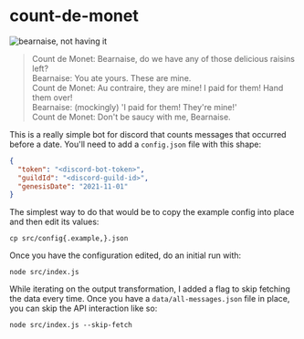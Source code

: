 # count-de-monet

![bearnaise, not having it](https://i.ytimg.com/vi/u4FmmF1N57U/maxresdefault.jpg)

> Count de Monet: Bearnaise, do we have any of those delicious raisins left?  
> Bearnaise: You ate yours. These are mine.  
> Count de Monet: Au contraire, they are mine! I paid for them! Hand them over!  
> Bearnaise: (mockingly) 'I paid for them! They're mine!'  
> Count de Monet: Don't be saucy with me, Bearnaise.  

This is a really simple bot for discord that counts messages that occurred before a date. You'll need to add a `config.json` file with this shape:

```json
{
  "token": "<discord-bot-token>",
  "guildId": "<discord-guild-id>",
  "genesisDate": "2021-11-01"
}
```

The simplest way to do that would be to copy the example config into place and then edit its values:

```shell
cp src/config{.example,}.json
```

Once you have the configuration edited, do an initial run with:

```shell
node src/index.js
```

While iterating on the output transformation, I added a flag to skip fetching the data every time. Once you have a `data/all-messages.json` file in place, you can skip the API interaction like so:

```shell
node src/index.js --skip-fetch
```
